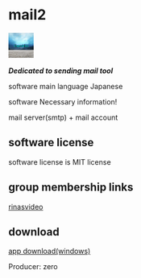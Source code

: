 # mail2
<img src="./5B2E17F1-268D-4D2A-BAF1-01484DE7E543.png" width="50×50">


***Dedicated to sending mail tool***

software main language Japanese 

software Necessary information!

mail server(smtp) + mail account

## software license

software license is MIT license

## group membership links
 
[rinasvideo](https://rinasvideo.web.fc2.com/)

## download

[app download(windows)](mail2.exe)

Producer: zero
